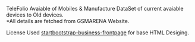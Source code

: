 TeleFolio
	Avaiable of Mobiles & Manufacture DataSet of current avaiable devices to Old devices.
	<br>
	*All details are fetched from GSMARENA Website.
	
	

License
	Used <a href="https://github.com/StartBootstrap/startbootstrap-business-frontpage">startbootstrap-business-frontpage</a> for base HTML Desiging.
	